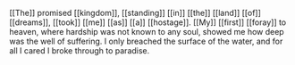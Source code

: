 [[The]] promised [[kingdom]], [[standing]] [[in]] [[the]] [[land]] [[of]] [[dreams]], [[took]] [[me]] [[as]] [[a]] [[hostage]]. [[My]] [[first]] [[foray]] to heaven, where hardship was not known to any soul, showed me how deep was the well of suffering. I only breached the surface of the water, and for all I cared I broke through to paradise.
